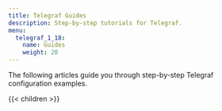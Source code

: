 ```yaml
---
title: Telegraf Guides
description: Step-by-step tutorials for Telegraf.
menu:
  telegraf_1_18:
    name: Guides
    weight: 20
---
```


The following articles guide you through step-by-step Telegraf configuration examples.

{{< children >}}

